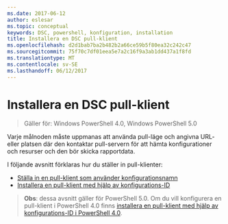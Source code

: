 ```yaml
---
ms.date: 2017-06-12
author: eslesar
ms.topic: conceptual
keywords: DSC, powershell, konfiguration, installation
title: Installera en DSC pull-klient
ms.openlocfilehash: d2d1bab7ba2b482b2a66ce59b5f80ea32c242c47
ms.sourcegitcommit: 75f70c7df01eea5e7a2c16f9a3ab1dd437a1f8fd
ms.translationtype: MT
ms.contentlocale: sv-SE
ms.lasthandoff: 06/12/2017
---
```

# <a name="setting-up-a-dsc-pull-client"></a>Installera en DSC pull-klient

> Gäller för: Windows PowerShell 4.0, Windows PowerShell 5.0

Varje målnoden måste uppmanas att använda pull-läge och angivna URL- eller platsen där den kontaktar pull-servern för att hämta konfigurationer och resurser och den bör skicka rapportdata.


I följande avsnitt förklaras hur du ställer in pull-klienter:

* [Ställa in en pull-klient som använder konfigurationsnamn](pullClientConfigNames.md)
* [Installera en pull-klient med hjälp av konfigurations-ID](pullClientConfigID.md)

> **Obs**: dessa avsnitt gäller för PowerShell 5.0. Om du vill konfigurera en pull-klient i PowerShell 4.0 finns [installera en pull-klient med hjälp av konfigurations-ID i PowerShell 4.0](pullClientConfigID4.md).

